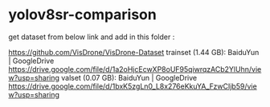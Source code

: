 # yolov8sr-comparison


get dataset from below link and add in this folder :

https://github.com/VisDrone/VisDrone-Dataset
trainset (1.44 GB): BaiduYun | GoogleDrive
https://drive.google.com/file/d/1a2oHjcEcwXP8oUF95qiwrqzACb2YlUhn/view?usp=sharing
valset (0.07 GB): BaiduYun | GoogleDrive
https://drive.google.com/file/d/1bxK5zgLn0_L8x276eKkuYA_FzwCIjb59/view?usp=sharing
